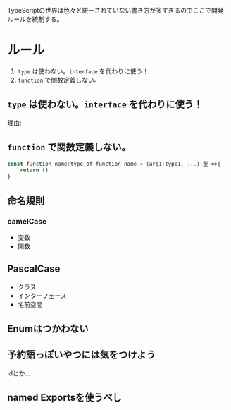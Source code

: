 TypeScriptの世界は色々と統一されていない書き方が多すぎるのでここで開発ルールを統制する。

# ルール

1. `type` は使わない。`interface` を代わりに使う！
2. `function` で関数定義しない。

## `type` は使わない。`interface` を代わりに使う！
理由:
 
 ## `function` で関数定義しない。

```TypeScript
const function_name:type_of_function_name = (arg1:type1, ...):型 =>{
	return ()
}
```

## 命名規則

### camelCase

- 変数
- 関数

## PascalCase

- クラス
- インターフェース
- 名前空間

## Enumはつかわない

## 予約語っぽいやつには気をつけよう

idとか...

## named Exportsを使うべし





